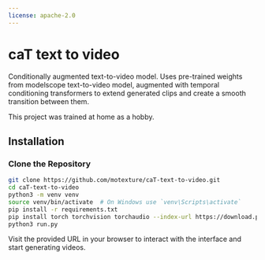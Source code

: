 ```yaml
---
license: apache-2.0
---
```

# caT text to video

Conditionally augmented text-to-video model. Uses pre-trained weights from modelscope text-to-video model, augmented with temporal conditioning transformers to extend generated clips and create a smooth transition between them.

This project was trained at home as a hobby.

## Installation

### Clone the Repository

```bash
git clone https://github.com/motexture/caT-text-to-video.git
cd caT-text-to-video
python3 -m venv venv
source venv/bin/activate  # On Windows use `venv\Scripts\activate`
pip install -r requirements.txt
pip install torch torchvision torchaudio --index-url https://download.pytorch.org/whl/cu121
python3 run.py
```

Visit the provided URL in your browser to interact with the interface and start generating videos.
